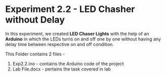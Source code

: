 # Experiment 2.2 - LED Chasher without Delay
In this experiment, we created **LED Chaser Lights** with the help of an **Arduino** in which the LEDs turns on and off one by one without having any delay time between respective on and off condition.

This Folder contains 2 files -
1. Exp2.2.ino - contains the Arduino code of the project
2. Lab File.docx - pertains the task covered in lab
